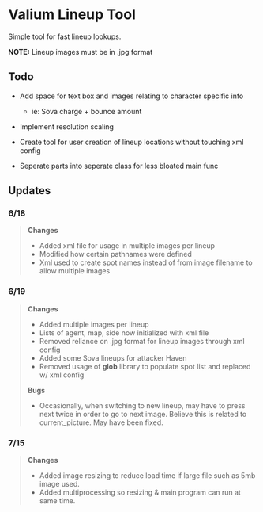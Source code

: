 # Valium Lineup Tool
Simple tool for fast lineup lookups. 

**NOTE:** Lineup images must be in .jpg format

## Todo

- Add space for text box and images relating to character specific info
    - ie: Sova charge + bounce amount
    
- Implement resolution scaling

- Create tool for user creation of lineup locations without touching xml config

- Seperate parts into seperate class for less bloated main func

## Updates
### 6/18
> **Changes**
>- Added xml file for usage in multiple images per lineup
>- Modified how certain pathnames were defined
>- Xml used to create spot names instead of from image filename to allow multiple images
### 6/19
> **Changes**
>- Added multiple images per lineup
>- Lists of agent, map, side now initialized with xml file
>- Removed reliance on .jpg format for lineup images through xml config 
>- Added some Sova lineups for attacker Haven
>- Removed usage of **glob** library to populate spot list and replaced w/ xml config 
>
> **Bugs**
>- Occasionally, when switching to new lineup, may have to press next twice in order to go to next image. 
>Believe this is related to current_picture. May have been fixed.  
### 7/15
> **Changes**
>- Added image resizing to reduce load time if large file such as 5mb image used. 
>- Added multiprocessing so resizing & main program can run at same time.